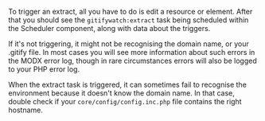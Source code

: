To trigger an extract, all you have to do is edit a resource or element. After that you should see the `gitifywatch:extract` task being scheduled within the Scheduler component, along with data about the triggers.

If it's not triggering, it might not be recognising the domain name, or your .gitify file. In most cases you will see more information about such errors in the MODX error log, though in rare circumstances errors will also be logged to your PHP error log.

When the extract task is triggered, it can sometimes fail to recognise the environment because it doesn't know the domain name. In that case, double check if your `core/config/config.inc.php` file contains the right hostname. 
